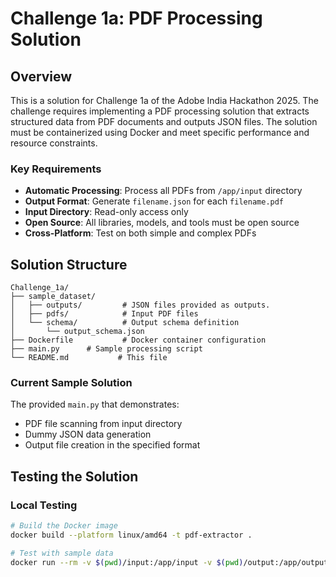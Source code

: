 # Challenge 1a: PDF Processing Solution

## Overview
This is a solution for Challenge 1a of the Adobe India Hackathon 2025. The challenge requires implementing a PDF processing solution that extracts structured data from PDF documents and outputs JSON files. The solution must be containerized using Docker and meet specific performance and resource constraints.

### Key Requirements
- **Automatic Processing**: Process all PDFs from `/app/input` directory
- **Output Format**: Generate `filename.json` for each `filename.pdf`
- **Input Directory**: Read-only access only
- **Open Source**: All libraries, models, and tools must be open source
- **Cross-Platform**: Test on both simple and complex PDFs

## Solution Structure
```
Challenge_1a/
├── sample_dataset/
│   ├── outputs/         # JSON files provided as outputs.
│   ├── pdfs/            # Input PDF files
│   └── schema/          # Output schema definition
│       └── output_schema.json
├── Dockerfile           # Docker container configuration
├── main.py      # Sample processing script
└── README.md           # This file
```

### Current Sample Solution
The provided `main.py` that demonstrates:
- PDF file scanning from input directory
- Dummy JSON data generation
- Output file creation in the specified format


## Testing the Solution

### Local Testing
```bash
# Build the Docker image
docker build --platform linux/amd64 -t pdf-extractor .

# Test with sample data
docker run --rm -v $(pwd)/input:/app/input -v $(pwd)/output:/app/output --network none pdf-extractor
```
